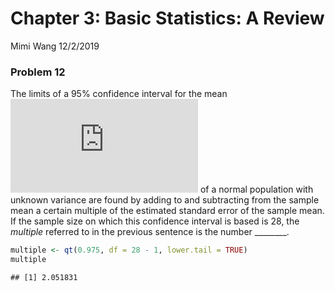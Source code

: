 Chapter 3: Basic Statistics: A Review
================
Mimi Wang
12/2/2019

### Problem 12

The limits of a 95% confidence interval for the mean
![\\mu](https://latex.codecogs.com/png.latex?%5Cmu "\\mu") of a normal
population with unknown variance are found by adding to and subtracting
from the sample mean a certain multiple of the estimated standard error
of the sample mean. If the sample size on which this confidence interval
is based is 28, the *multiple* referred to in the previous sentence is
the number \_\_\_\_\_\_\_\_.

``` r
multiple <- qt(0.975, df = 28 - 1, lower.tail = TRUE)
multiple
```

    ## [1] 2.051831
